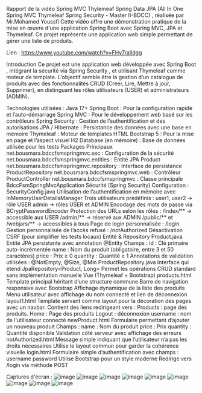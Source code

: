 Rapport de la vidéo Spring MVC Thylemeaf Spring Data JPA (All In One Spring MVC Thymeleaf Spring Security - Master II-BDCC) , réalisée par Mr.Mohamed Youssfi
Cette vidéo offre une démonstration pratique de la mise en œuvre d'une application Spring Boot avec Spring MVC, JPA et Thymeleaf. Ce projet représente une application web simple permettant de gérer une liste de produits.

Lien : https://www.youtube.com/watch?v=FHy7raIldgg

Introduction
Ce projet est une application web développée avec Spring Boot , intégrant la sécurité via Spring Security , et utilisant Thymeleaf comme moteur de template. L'objectif semble être la gestion d’un catalogue de produits avec des fonctionnalités CRUD (Créer, Lire, Mettre à jour, Supprimer), en distinguant les rôles utilisateurs (USER) et administrateurs (ADMIN).

Technologies utilisées :
Java 17+
Spring Boot : Pour la configuration rapide et l’auto-démarrage
Spring MVC : Pour le développement web basé sur les contrôleurs
Spring Security : Gestion de l’authentification et des autorisations
JPA / Hibernate : Persistance des données avec une base en mémoire
Thymeleaf : Moteur de templates HTML
Bootstrap 5 : Pour la mise en page et l’aspect visuel
H2 Database (en mémoire) : Base de données utilisée pour les tests
Packages Principaux
net.bousmara.bdccfsmspringmvc.sec : Configuration de la sécurité
net.bousmara.bdccfsmspringmvc.entities : Entité JPA Product
net.bousmara.bdccfsmspringmvc.repository : Interface de persistance ProductRepository
net.bousmara.bdccfsmspringmvc.web : Contrôleur ProductController
net.bousmara.bdccfsmspringmvc : Classe principale BdccFsmSpringMvcApplication
Sécurité (Spring Security)
Configuration : SecurityConfig.java
Utilisation de l’authentification en mémoire avec InMemoryUserDetailsManager
Trois utilisateurs prédéfinis :
user1, user2 → rôle USER
admin → rôles USER et ADMIN
Encodage des mots de passe via BCryptPasswordEncoder
Protection des URLs selon les rôles :
/index/** → accessible aux USER
/admin/** → réservé aux ADMIN
/public/** et /webjars/** → accessibles à tous
Page de login personnalisée : /login
Gestion personnalisée de l’accès refusé : /notAuthorized
Désactivation CSRF (pour simplifier les tests locaux)
Entité & Repository
Product.java
Entité JPA persistante avec annotation @Entity
Champs :
id : Clé primaire auto-incrémentée
name : Nom du produit (obligatoire, entre 3 et 50 caractères)
price : Prix ≥ 0
quantity : Quantité ≥ 1
Annotations de validation utilisées :
@NotEmpty, @Size, @Min
ProductRepository.java
Interface qui étend JpaRepository<Product, Long>
Permet les opérations CRUD standard sans implémentation manuelle
Vue (Thymeleaf + Bootstrap)
products.html
Template principal héritant d’une structure commune
Barre de navigation responsive avec Bootstrap
Affichage dynamique de la liste des produits
Menu utilisateur avec affichage du nom connecté et lien de déconnexion
layout1.html
Template servant comme layout pour la décoration des pages avec un navbar.
Contient des liens redirigeant vers :
Products : page des produits.
Home : Page des produits
Logout : déconnexion
username : nom de l'utilisateur connecté
newProduct.html
Formulaire permettant d’ajouter un nouveau produit
Champs :
name : Nom du produit
price : Prix
quantity : Quantité disponible
Validation côté serveur avec affichage des erreurs
notAuthorized.html
Message simple indiquant que l’utilisateur n’a pas les droits nécessaires
Utilise le layout commun pour garder la cohérence visuelle
login.html
Formulaire simple d’authentification avec champs :
username
password
Utilise Bootstrap pour un style moderne
Redirige vers /login via méthode POST

Captures d'écran : 
![image](https://github.com/user-attachments/assets/be248f52-1d6f-44ac-a077-852061b28fa3)
![image](https://github.com/user-attachments/assets/92cbf747-8cd8-47c3-8d3e-9fb6cc1cf158)
![image](https://github.com/user-attachments/assets/2da17d71-df02-4211-a964-ab287ed4df26)
![image](https://github.com/user-attachments/assets/77b5eca2-ac57-4fa2-a15a-0a27e2c2434e)
![image](https://github.com/user-attachments/assets/0d7e36c3-c6b7-4912-aae4-a36095a75cc8)
![image](https://github.com/user-attachments/assets/3d7110ad-9cb1-4721-b123-79a513e1b8c5)
![image](https://github.com/user-attachments/assets/488c0f5d-042d-4f21-a823-1631d4dfb1c3)
![image](https://github.com/user-attachments/assets/fdc24a99-6f03-47a6-aa80-3c8f173f39d2)
![image](https://github.com/user-attachments/assets/0f132d2a-070b-4cb3-af08-0d6de17dfdc6)






